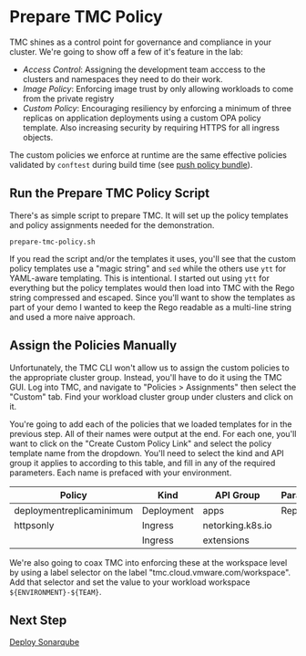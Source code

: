 # Prepare TMC Policy

TMC shines as a control point for governance and compliance in your 
cluster. We're going to show off a few of it's feature in the lab:

* _Access Control_: Assigning the development team acccess to the
clusters and namespaces they need to do their work.
* _Image Policy_: Enforcing image trust by only allowing workloads
to come from the private registry
* _Custom Policy_: Encouraging resiliency by enforcing a minimum of
three replicas on application deployments using a custom OPA policy
template. Also increasing security by requiring HTTPS for all ingress
objects. 

The custom policies we enforce at runtime are the same effective 
policies validated by `conftest` during build time (see [push policy
bundle](07-push-policy-bundle.md)).

## Run the Prepare TMC Policy Script

There's as simple script to prepare TMC. It will set up the policy
templates and policy assignments needed for the demonstration.

```
prepare-tmc-policy.sh
```

If you read the script and/or the templates it uses, you'll see that
the custom policy templates use a "magic string" and `sed` while the
others use `ytt` for YAML-aware templating. This is intentional. I
started out using `ytt` for everything but the policy templates would
then load into TMC with the Rego string compressed and escaped. Since
you'll want to show the templates as part of your demo I wanted to
keep the Rego readable as a multi-line string and used a more naive
approach.

## Assign the Policies Manually

Unfortunately, the TMC CLI won't allow us to assign the custom policies
to the appropriate cluster group. Instead, you'll have to do it using 
the TMC GUI. Log into TMC, and navigate to "Policies > Assignments" 
then select the "Custom" tab.  Find your workload cluster group under
clusters and click on it.

You're going to add each of the policies that we loaded templates for
in the previous step. All of their names were output at the end. For each
one, you'll want to click on the "Create Custom Policy Link" and select 
the policy template name from the dropdown. You'll need to select the kind
and API group it applies to according to this table, and fill in any of
the required parameters. Each name is prefaced with your environment.

| Policy                   | Kind       | API Group         | Parameters   | 
|--------------------------|------------|-------------------|--------------|
| deploymentreplicaminimum | Deployment | apps              | Replicas: 3  |
| httpsonly                | Ingress    | netorking.k8s.io  |              |
|                          | Ingress    | extensions        |              |

We're also going to coax TMC into enforcing these at the workspace level 
by using a label selector on the label "tmc.cloud.vmware.com/workspace". 
Add that selector and set the value to your workload workspace 
`${ENVIRONMENT}-${TEAM}`.

## Next Step 

[Deploy Sonarqube](06-deploy-sonarqube.md) 
